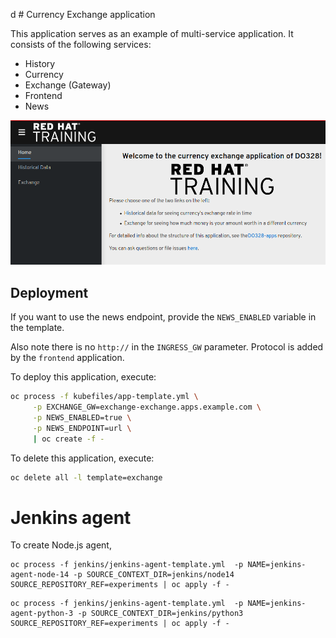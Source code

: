 d # Currency Exchange application

This application serves as an example of multi-service application. It consists of the following services:

- History
- Currency
- Exchange (Gateway)
- Frontend
- News

![Image of the application](imgs/app.png)


## Deployment

If you want to use the news endpoint, provide the `NEWS_ENABLED`
variable in the template.

Also note there is no `http://` in the `INGRESS_GW` parameter. Protocol
is added by the `frontend` application.

To deploy this application, execute:

```sh
oc process -f kubefiles/app-template.yml \
     -p EXCHANGE_GW=exchange-exchange.apps.example.com \
     -p NEWS_ENABLED=true \
     -p NEWS_ENDPOINT=url \
     | oc create -f -
```

To delete this application, execute:

```sh
oc delete all -l template=exchange
```


# Jenkins agent

To create Node.js agent,

```
oc process -f jenkins/jenkins-agent-template.yml  -p NAME=jenkins-agent-node-14 -p SOURCE_CONTEXT_DIR=jenkins/node14 SOURCE_REPOSITORY_REF=experiments | oc apply -f -
```

```
oc process -f jenkins/jenkins-agent-template.yml  -p NAME=jenkins-agent-python-3 -p SOURCE_CONTEXT_DIR=jenkins/python3 SOURCE_REPOSITORY_REF=experiments | oc apply -f -
```